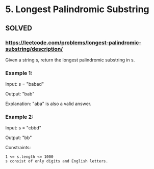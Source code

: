 # 5. Longest Palindromic Substring

## SOLVED

### https://leetcode.com/problems/longest-palindromic-substring/description/


Given a string s, return the longest
palindromic
substring
in s.



### Example 1:

Input: s = "babad"

Output: "bab"

Explanation: "aba" is also a valid answer.

### Example 2:

Input: s = "cbbd"

Output: "bb"



Constraints:

    1 <= s.length <= 1000
    s consist of only digits and English letters.


